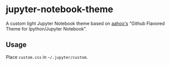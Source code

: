 # jupyter-notebook-theme

A custom light Jupyter Notebook theme based on [aahoo's](https://gist.github.com/aahoo/e8ed425759711ead1ef7e7a3332dcd2d) "Github Flavored Theme for Ipython/Jupyter Notebook".

## Usage

Place `custom.css` in `~/.jupyter/custom`.
